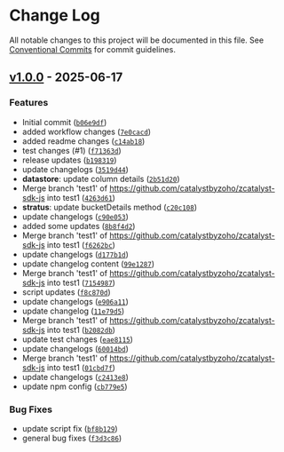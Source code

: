 # Change Log

All notable changes to this project will be documented in this file. See [Conventional Commits](https://conventionalcommits.org) for commit guidelines.


## [v1.0.0](https://github.com/catalystbyzoho/zcatalyst-sdk-js/releases/tag/v1.0.0) - 2025-06-17

### Features
- Initial commit ([`b06e9df`](https://github.com/catalystbyzoho/zcatalyst-sdk-js/commit/b06e9dffec23e8ca40bd7586c3b3a56f0da05444))
- added workflow changes ([`7e0cacd`](https://github.com/catalystbyzoho/zcatalyst-sdk-js/commit/7e0cacd67386b290166b4e21b90a4e433ff90f99))
- added readme changes ([`c14ab18`](https://github.com/catalystbyzoho/zcatalyst-sdk-js/commit/c14ab1898be1a45b9888b26495247c1aa9844d40))
- test changes (#1) ([`f71363d`](https://github.com/catalystbyzoho/zcatalyst-sdk-js/commit/f71363d613119e209b2b65cb37ae4707354cad43))
- release updates ([`b198319`](https://github.com/catalystbyzoho/zcatalyst-sdk-js/commit/b198319c5ff4e729e6312740a141bdfb087288fb))
- update changelogs ([`3519d44`](https://github.com/catalystbyzoho/zcatalyst-sdk-js/commit/3519d44f9fc3f5c96991dfb291f074cd868c9e55))
- **datastore**: update column details ([`2b51d20`](https://github.com/catalystbyzoho/zcatalyst-sdk-js/commit/2b51d201849028ab98a89ee849eb415ac6f0e09d))
- Merge branch 'test1' of https://github.com/catalystbyzoho/zcatalyst-sdk-js into test1 ([`4263d61`](https://github.com/catalystbyzoho/zcatalyst-sdk-js/commit/4263d61d4532faf04e576d86cccc58081f4f98c2))
- **stratus**: update bucketDetails method ([`c20c108`](https://github.com/catalystbyzoho/zcatalyst-sdk-js/commit/c20c108da6da6a6feb3bb1de69f3820b297de32b))
- update changelogs ([`c90e053`](https://github.com/catalystbyzoho/zcatalyst-sdk-js/commit/c90e053d487a5dcf0b09d7a54487b0225bb08bff))
- added some updates ([`8b8f4d2`](https://github.com/catalystbyzoho/zcatalyst-sdk-js/commit/8b8f4d2c6131f2e3cfb4ca32702ced4892104a72))
- Merge branch 'test1' of https://github.com/catalystbyzoho/zcatalyst-sdk-js into test1 ([`f6262bc`](https://github.com/catalystbyzoho/zcatalyst-sdk-js/commit/f6262bcd4d752ffd83fb5ed633fae5068948f6cc))
- update changelogs ([`d177b1d`](https://github.com/catalystbyzoho/zcatalyst-sdk-js/commit/d177b1d1a68fda877663797711a0ef9a41c4dded))
- update changelog content ([`99e1287`](https://github.com/catalystbyzoho/zcatalyst-sdk-js/commit/99e128717ec1b2e81bc68126a55343100344e347))
- Merge branch 'test1' of https://github.com/catalystbyzoho/zcatalyst-sdk-js into test1 ([`7154987`](https://github.com/catalystbyzoho/zcatalyst-sdk-js/commit/7154987d579566319a6a079da96d023f29ab151d))
- script updates ([`f8c870d`](https://github.com/catalystbyzoho/zcatalyst-sdk-js/commit/f8c870dcc4554fd57e78c42d927c9395feceaf97))
- update changelogs ([`e906a11`](https://github.com/catalystbyzoho/zcatalyst-sdk-js/commit/e906a119ec661e47cae4cca4d96a2e39c20a44e8))
- update changelog ([`11e79d5`](https://github.com/catalystbyzoho/zcatalyst-sdk-js/commit/11e79d5a2d573d13e0524a4ab3bc2e4c1003adb0))
- Merge branch 'test1' of https://github.com/catalystbyzoho/zcatalyst-sdk-js into test1 ([`b2082db`](https://github.com/catalystbyzoho/zcatalyst-sdk-js/commit/b2082db2f1328a7708d1ec933eb13e05ca906fd4))
- update test changes ([`eae8115`](https://github.com/catalystbyzoho/zcatalyst-sdk-js/commit/eae8115e8437764767d9742ba66c426ed738150a))
- update changelogs ([`60014bd`](https://github.com/catalystbyzoho/zcatalyst-sdk-js/commit/60014bd93fbedc107719dbac2e62ca09f22f11a4))
- Merge branch 'test1' of https://github.com/catalystbyzoho/zcatalyst-sdk-js into test1 ([`01cbd7f`](https://github.com/catalystbyzoho/zcatalyst-sdk-js/commit/01cbd7ff95d07837bac92e06a6e73e77a39476b8))
- update changelogs ([`c2413e8`](https://github.com/catalystbyzoho/zcatalyst-sdk-js/commit/c2413e8b5f5ae583674232f9ab4cf28a9e68e1d7))
- update npm config ([`cb779e5`](https://github.com/catalystbyzoho/zcatalyst-sdk-js/commit/cb779e5972a3fdbdbc836926cd7e0a3d963a61e4))

### Bug Fixes
- update script fix ([`bf8b129`](https://github.com/catalystbyzoho/zcatalyst-sdk-js/commit/bf8b129cfebc63df4370dc434032ec957d8e2713))
- general bug fixes ([`f3d3c86`](https://github.com/catalystbyzoho/zcatalyst-sdk-js/commit/f3d3c861cd858b3385efd80ab3cf63031dde75bf))
